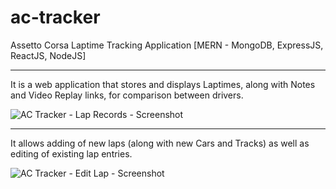 # ac-tracker
Assetto Corsa Laptime Tracking Application [MERN - MongoDB, ExpressJS, ReactJS, NodeJS]

***

It is a web application that stores and displays Laptimes, along with Notes and Video Replay links, for comparison between drivers.

![AC Tracker - Lap Records - Screenshot](https://seren1ty-github-images.s3-ap-southeast-2.amazonaws.com/ac-tracker/ac-tracker_1_small.png)


***

It allows adding of new laps (along with new Cars and Tracks) as well as editing of existing lap entries.

![AC Tracker - Edit Lap - Screenshot](https://seren1ty-github-images.s3-ap-southeast-2.amazonaws.com/ac-tracker/ac-tracker_2_small.png)
